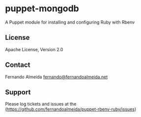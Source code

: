 puppet-mongodb
==============

A Puppet module for installing and configuring Ruby with Rbenv

License
--------------

Apache License, Version 2.0

Contact
--------------

Fernando Almeida <fernando@fernandoalmeida.net>

Support
--------------

Please log tickets and issues at the (https://github.com/fernandoalmeida/puppet-rbenv-ruby/issues)
